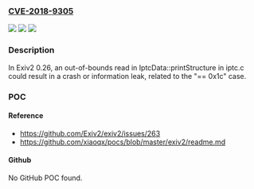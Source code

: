 ### [CVE-2018-9305](https://cve.mitre.org/cgi-bin/cvename.cgi?name=CVE-2018-9305)
![](https://img.shields.io/static/v1?label=Product&message=n%2Fa&color=blue)
![](https://img.shields.io/static/v1?label=Version&message=n%2Fa&color=blue)
![](https://img.shields.io/static/v1?label=Vulnerability&message=n%2Fa&color=brighgreen)

### Description

In Exiv2 0.26, an out-of-bounds read in IptcData::printStructure in iptc.c could result in a crash or information leak, related to the "== 0x1c" case.

### POC

#### Reference
- https://github.com/Exiv2/exiv2/issues/263
- https://github.com/xiaoqx/pocs/blob/master/exiv2/readme.md

#### Github
No GitHub POC found.

